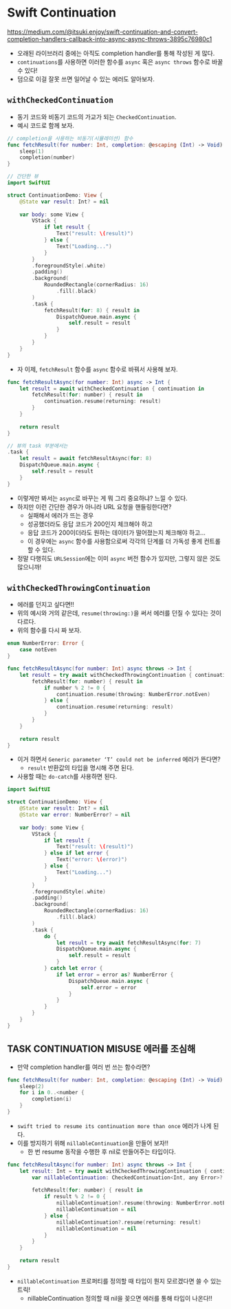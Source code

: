 # Swift Continuation
https://medium.com/@itsuki.enjoy/swift-continuation-and-convert-completion-handlers-callback-into-async-async-throws-3895c76980c1

- 오래된 라이브러리 중에는 아직도 completion handler를 통해 작성된 게 많다.
- `continuations`를 사용하면 이러한 함수를 `async` 혹은 `async throws` 함수로 바꿀 수 있다!
- 덤으로 이걸 잘못 쓰면 일어날 수 있는 에러도 알아보자.

## `withCheckedContinuation`
- 동기 코드와 비동기 코드의 가교가 되는 `CheckedContinuation`.
- 예시 코드로 함께 보자.
``` swift
// completion을 사용하는 비동기(시뮬레이션) 함수
func fetchResult(for number: Int, completion: @escaping (Int) -> Void) {
    sleep(1)
    completion(number)
}

// 간단한 뷰
import SwiftUI

struct ContinuationDemo: View {
    @State var result: Int? = nil
    
    var body: some View {
        VStack {
            if let result {
                Text("result: \(result)")
            } else {
                Text("Loading...")
            }
        }
        .foregroundStyle(.white)
        .padding()
        .background(
            RoundedRectangle(cornerRadius: 16)
                .fill(.black)
        )
        .task {
            fetchResult(for: 8) { result in
                DispatchQueue.main.async {
                    self.result = result
                }                    
            }
        }
    }
}
```
- 자 이제, `fetchResult` 함수를 `async` 함수로 바꿔서 사용해 보자.
``` swift
func fetchResultAsync(for number: Int) async -> Int {
    let result = await withCheckedContinuation { continuation in 
        fetchResult(for: number) { result in 
            continuation.resume(returning: result)                         
        }
    }
    
    return result
}

// 뷰의 task 부분에서는
.task {
    let result = await fetchResultAsync(for: 8)
    DispatchQueue.main.async {
        self.result = result
    }
}
```
- 이렇게만 봐서는 `async`로 바꾸는 게 뭐 그리 중요하냐? 느낄 수 있다.
- 하지만 이런 간단한 경우가 아니라 URL 요청을 핸들링한다면?
    - 실패해서 에러가 뜨는 경우
    - 성공했더라도 응답 코드가 200인지 체크해야 하고
    - 응답 코드가 200이더라도 원하는 데이터가 떨어졌는지 체크해야 하고...
    - 이 경우에는 `async` 함수를 사용함으로써 각각의 단계를 더 가독성 좋게 컨트롤할 수 있다.
- 정말 다행히도 `URLSession`에는 이미 `async` 버전 함수가 있지만, 그렇지 않은 것도 많으니까!

## `withCheckedThrowingContinuation`
- 에러를 던지고 싶다면!!
- 위의 예시와 거의 같은데, `resume(throwing:)`을 써서 에러를 던질 수 있다는 것이 다르다.
- 위의 함수를 다시 짜 보자.
``` swift
enum NumberError: Error {
    case notEven
}

func fetchResultAsync(for number: Int) async throws -> Int {
    let result = try await withCheckedThrowingContinuation { continuation in 
        fetchResult(for: number) { result in 
            if number % 2 != 0 {
                continuation.resume(throwing: NumberError.notEven)
            } else {
                continuation.resume(returning: result)
            }
        }
    }
    
    return result
}
```
- 이거 하면서 `Generic parameter ‘T’ could not be inferred` 에러가 뜬다면?
    - `result` 반환값의 타입을 명시해 주면 된다.
- 사용할 때는 `do-catch`를 사용하면 된다.
``` swift
import SwiftUI

struct ContinuationDemo: View {
    @State var result: Int? = nil
    @State var error: NumberError? = nil
    
    var body: some View {
        VStack {
            if let result {
                Text("result: \(result)")
            } else if let error {
                Text("error: \(error)")
            } else {
                Text("Loading...")
            }
        }
        .foregroundStyle(.white)
        .padding()
        .background(
            RoundedRectangle(cornerRadius: 16)
                .fill(.black)
        )
        .task {
            do {
                let result = try await fetchResultAsync(for: 7)
                DispatchQueue.main.async {
                    self.result = result
                }
            } catch let error {
                if let error = error as? NumberError {
                    DispatchQueue.main.async {
                        self.error = error
                    }
                }
            }
        }
    }
}
```

## TASK CONTINUATION MISUSE 에러를 조심해
- 만약 completion handler를 여러 번 쓰는 함수라면?
``` swift
func fetchResult(for number: Int, completion: @escaping (Int) -> Void) {
    sleep(2)
    for i in 0..<number {
        completion(i)
    }
}
```
- `swift tried to resume its continuation more than once` 에러가 나게 된다.
- 이를 방지하기 위해 `nillableContinuation`을 만들어 보자!!
    - 한 번 resume 동작을 수행한 후 nil로 만들어주는 타입이다.
``` swift
func fetchResultAsync(for number: Int) async throws -> Int {
    let result: Int = try await withCheckedThrowingContinuation { continuation in
        var nillableContinuation: CheckedContinuation<Int, any Error>? = continuation
                                                                 
        fetchResult(for: number) { result in
            if result % 2 != 0 {
                nillableContinuation?.resume(throwing: NumberError.notEven)
                nillableContinuation = nil
            } else {
                nillableContinuation?.resume(returning: result)
                nillableContinuation = nil
            }
        }
    }
    
    return result
}
```
- `nillableContinuation` 프로퍼티를 정의할 때 타입이 뭔지 모르겠다면 쓸 수 있는 트릭!
    - nillableContinuation 정의할 때 nil을 꽂으면 에러를 통해 타입이 나온다!!